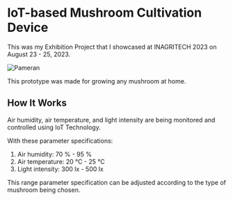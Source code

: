 # IoT-based Mushroom Cultivation Device
This was my Exhibition Project that I showcased at INAGRITECH 2023 on August 23 - 25, 2023.

![Pameran](https://github.com/farahsabila/grow-mushroom-v3/assets/75570264/cf9f72df-1874-4b5e-aa44-3b0c2dde127a)

This prototype was made for growing any mushroom at home. 

## How It Works
Air humidity, air temperature, and light intensity are being monitored and controlled using IoT Technology. 

With these parameter specifications:
1. Air humidity: 70 % - 95 %
2. Air temperature: 20 °C - 25 °C
3. Light intensity: 300 lx - 500 lx

This range parameter specification can be adjusted according to the type of mushroom being chosen.
 
